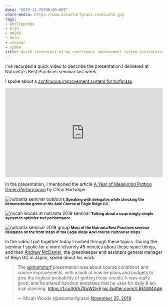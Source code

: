 ```yaml
---
date: "2019-11-25T00:00:00Z"
share-media: https://www.asianturfgrass.commicah2.jpg
tags:
- philippines
- mlsn
- om246
- data
- seminar
- video
title: Quick screencast of my continuous improvement system presentation
---
```


I've recorded a quick video to describe the presentation I delivered at Nutranta's Best Practices seminar last week.

I spoke about a [continuous improvement system for turfgrass](https://vimeo.com/micahwoods/improve).

<div style="padding:56.25% 0 0 0;position:relative;"><iframe src="https://player.vimeo.com/video/375475148" style="position:absolute;top:0;left:0;width:100%;height:100%;" frameborder="0" allow="autoplay; fullscreen" allowfullscreen></iframe></div><script src="https://player.vimeo.com/api/player.js"></script>

In the presentation, I mentioned the article [A Year of Measuring Putting Green Performance](http://gsrpdf.lib.msu.edu/ticpdf.py?file=/article/hartwiger-year-11-1-19.pdf) by Chris Hartwiger.

![nutranta seminar outdoors](outdoor.jpg)
<small><strong>Speaking with delegates while checking the demonstration green at the Aoki Course at Eagle Ridge GC.</strong></small>

![micah woods at nutranta 2019 seminar](micah2.jpg)
<small><strong>Talking about a surprisingly simple system to optimize turf performance.</strong></small>

![nutranta seminar 2019 group](group.jpg)
<small><strong>Most of the Nutranta Best Practices seminar delegates on the front steps of the Eagle Ridge Aoki course clubhouse steps.</strong></small>

In the video I put together today I rushed through these topics. During the seminar I spoke for a more leisurely 45 minutes about these same things, and then [Andrew McDaniel](https://twitter.com/asianturfgrass/status/1198772920258113537?s=20), the greenkeeper and assistant general manager of Keya GC in Japan, spoke about his work.

<blockquote class="twitter-tweet"><p lang="en" dir="ltr">The <a href="https://twitter.com/drumcturf?ref_src=twsrc%5Etfw">@drumcturf</a> presentation was about course conditions and course improvements, with a look at how he plans and budgets to give the highest probability of getting those results. It was really good, and he shared handout templates that he uses for daily &amp; annual planning. <a href="https://t.co/K6hZ8uWOy6">https://t.co/K6hZ8uWOy6</a> <a href="https://t.co/rLBkSW4Ade">pic.twitter.com/rLBkSW4Ade</a></p>&mdash; Micah Woods (@asianturfgrass) <a href="https://twitter.com/asianturfgrass/status/1198772920258113537?ref_src=twsrc%5Etfw">November 25, 2019</a></blockquote> <script async src="https://platform.twitter.com/widgets.js" charset="utf-8"></script> 





